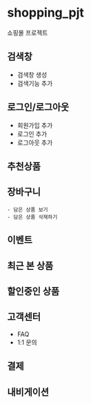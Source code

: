 # shopping_pjt
쇼핑몰 프로젝트

## 검색창

- 검색창 생성
- 검색기능 추가

## 로그인/로그아웃

- 회원가입 추가
- 로그인 추가
- 로그아웃 추가

## 추천상품

## 장바구니
    - 담은 상품 보기
    - 담은 상품 삭제하기
## 이벤트

## 최근 본 상품

## 할인중인 상품

## 고객센터
- FAQ
- 1:1 문의
## 결제 

## 내비게이션